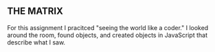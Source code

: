 ## THE MATRIX

For this assignment I pracitced "seeing the world like a coder." I looked around the room, found objects, and created objects in JavaScript that describe what I saw.
